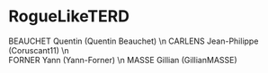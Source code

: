# RogueLikeTERD

BEAUCHET Quentin (Quentin Beauchet) \\n
CARLENS Jean-Philippe (Coruscant11) \n  
FORNER Yann (Yann-Forner) \n
MASSE Gillian (GillianMASSE)

